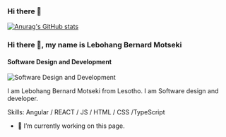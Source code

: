 ### Hi there 👋

<!--
**Motseki/Motseki** is a ✨ _special_ ✨ repository because its `README.md` (this file) appears on your GitHub profile.

Here are some ideas to get you started:

- 🔭 I’m currently working on ...
- 🌱 I’m currently learning ...
- 👯 I’m looking to collaborate on ...
- 🤔 I’m looking for help with ...
- 💬 Ask me about ...
- 📫 How to reach me: ...
- 😄 Pronouns: ...
- ⚡ Fun fact: ...
-->

[![Anurag's GitHub stats](https://github-readme-stats.vercel.app/api?username=motseki)](https://github.com/motseki/github-readme-stats)


### Hi there 👋, my name is Lebohang Bernard Motseki
#### Software Design and Development
![Software Design and Development](https://arturssmirnovs.github.io/github-profile-readme-generator/images/banner.png)

I am Lebohang Bernard Motseki from Lesotho. I am Software design and developer.

Skills: Angular / REACT / JS / HTML / CSS /TypeScript

- 🔭 I’m currently working on this page. 





